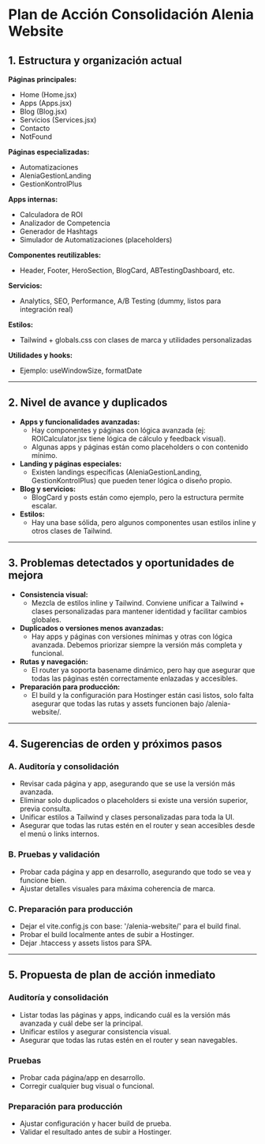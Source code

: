 # Plan de Acción Consolidación Alenia Website

## 1. Estructura y organización actual

**Páginas principales:**
- Home (Home.jsx)
- Apps (Apps.jsx)
- Blog (Blog.jsx)
- Servicios (Services.jsx)
- Contacto
- NotFound

**Páginas especializadas:**
- Automatizaciones
- AleniaGestionLanding
- GestionKontrolPlus

**Apps internas:**
- Calculadora de ROI
- Analizador de Competencia
- Generador de Hashtags
- Simulador de Automatizaciones (placeholders)

**Componentes reutilizables:**
- Header, Footer, HeroSection, BlogCard, ABTestingDashboard, etc.

**Servicios:**
- Analytics, SEO, Performance, A/B Testing (dummy, listos para integración real)

**Estilos:**
- Tailwind + globals.css con clases de marca y utilidades personalizadas

**Utilidades y hooks:**
- Ejemplo: useWindowSize, formatDate

---

## 2. Nivel de avance y duplicados

- **Apps y funcionalidades avanzadas:**
  - Hay componentes y páginas con lógica avanzada (ej: ROICalculator.jsx tiene lógica de cálculo y feedback visual).
  - Algunas apps y páginas están como placeholders o con contenido mínimo.
- **Landing y páginas especiales:**
  - Existen landings específicas (AleniaGestionLanding, GestionKontrolPlus) que pueden tener lógica o diseño propio.
- **Blog y servicios:**
  - BlogCard y posts están como ejemplo, pero la estructura permite escalar.
- **Estilos:**
  - Hay una base sólida, pero algunos componentes usan estilos inline y otros clases de Tailwind.

---

## 3. Problemas detectados y oportunidades de mejora

- **Consistencia visual:**
  - Mezcla de estilos inline y Tailwind. Conviene unificar a Tailwind + clases personalizadas para mantener identidad y facilitar cambios globales.
- **Duplicados o versiones menos avanzadas:**
  - Hay apps y páginas con versiones mínimas y otras con lógica avanzada. Debemos priorizar siempre la versión más completa y funcional.
- **Rutas y navegación:**
  - El router ya soporta basename dinámico, pero hay que asegurar que todas las páginas estén correctamente enlazadas y accesibles.
- **Preparación para producción:**
  - El build y la configuración para Hostinger están casi listos, solo falta asegurar que todas las rutas y assets funcionen bajo /alenia-website/.

---

## 4. Sugerencias de orden y próximos pasos

### A. Auditoría y consolidación
- Revisar cada página y app, asegurando que se use la versión más avanzada.
- Eliminar solo duplicados o placeholders si existe una versión superior, previa consulta.
- Unificar estilos a Tailwind y clases personalizadas para toda la UI.
- Asegurar que todas las rutas estén en el router y sean accesibles desde el menú o links internos.

### B. Pruebas y validación
- Probar cada página y app en desarrollo, asegurando que todo se vea y funcione bien.
- Ajustar detalles visuales para máxima coherencia de marca.

### C. Preparación para producción
- Dejar el vite.config.js con base: '/alenia-website/' para el build final.
- Probar el build localmente antes de subir a Hostinger.
- Dejar .htaccess y assets listos para SPA.

---

## 5. Propuesta de plan de acción inmediato

### Auditoría y consolidación
- Listar todas las páginas y apps, indicando cuál es la versión más avanzada y cuál debe ser la principal.
- Unificar estilos y asegurar consistencia visual.
- Asegurar que todas las rutas estén en el router y sean navegables.

### Pruebas
- Probar cada página/app en desarrollo.
- Corregir cualquier bug visual o funcional.

### Preparación para producción
- Ajustar configuración y hacer build de prueba.
- Validar el resultado antes de subir a Hostinger.
